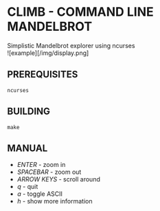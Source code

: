 # CLIMB - COMMAND LINE MANDELBROT
Simplistic Mandelbrot explorer using ncurses  
![example][/img/display.png]
## PREREQUISITES
	ncurses

## BUILDING
	make

## MANUAL
+ *ENTER*       - zoom in
+ *SPACEBAR*    - zoom out
+ *ARROW KEYS*  - scroll around
+ *q*           - quit
+ *a*           - toggle ASCII
+ *h*           - show more information



